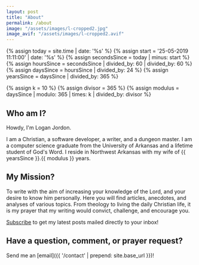 ```yaml
---
layout: post
title: "About"
permalink: /about
image: "/assets/images/l-cropped2.jpg"
image_avif: "/assets/images/l-cropped2.avif"
---
```


{%   assign today = site.time | date: '%s'      %}
{%   assign start = '25-05-2019 11:11:00' | date: '%s'  %}
{%   assign secondsSince = today | minus: start     %}
{%   assign hoursSince = secondsSince | divided_by: 60 | divided_by: 60     %}
{%   assign daysSince = hoursSince | divided_by: 24  %}
{%   assign yearsSince = daysSince | divided_by: 365  %}

{%   assign k = 10   %}
{%   assign divisor = 365   %}
{%   assign modulus = daysSince | modulo: 365 | times: k | divided_by: divisor  %}

## Who am I?
Howdy, I'm Logan Jordon.

I am a Christian, a software developer, a writer, and a dungeon master. I am a computer science graduate from the University of Arkansas and a lifetime student of God's Word. I reside in Northwest Arkansas with my wife of {{ yearsSince }}.{{ modulus }} years.

## My Mission?
To write with the aim of increasing your knowledge of the Lord, and your desire to know him personally. Here you will find articles, anecdotes, and analyses of various topics. From theology to living the daily Christian life, it is my prayer that my writing would convict, challenge, and encourage you.

<a href="http://eepurl.com/heJUTb" target="_blank">Subscribe</a> to get my latest posts mailed directly to your inbox!

## Have a question, comment, or prayer request?
Send me an [email]({{ '/contact' | prepend: site.base_url }})!